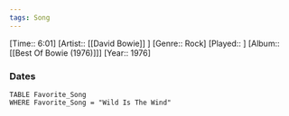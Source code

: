 ```yaml
---
tags: Song  
---
```

[Time:: 6:01]
[Artist:: [[David Bowie]] ]
[Genre:: Rock]
[Played:: ]
[Album:: [[Best Of Bowie (1976)]]]
[Year:: 1976]
### Dates
````dataview
TABLE Favorite_Song
WHERE Favorite_Song = "Wild Is The Wind"
````